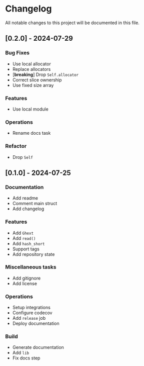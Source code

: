 # Changelog

All notable changes to this project will be documented in this file.

## [0.2.0] - 2024-07-29

### Bug Fixes

- Use local allocator
- Replace allocators
- [**breaking**] Drop `Self.allocator`
- Correct slice ownership
- Use fixed size array

### Features

- Use local module

### Operations

- Rename docs task

### Refactor

- Drop `Self`

## [0.1.0] - 2024-07-25

### Documentation

- Add readme
- Comment main struct
- Add changelog

### Features

- Add `Ghext`
- Add `read()`
- Add `hash_short`
- Support tags
- Add repository state

### Miscellaneous tasks

- Add gitignore
- Add license

### Operations

- Setup integrations
- Configure codecov
- Add `release` job
- Deploy documentation

### Build

- Generate documentation
- Add `lib`
- Fix docs step


